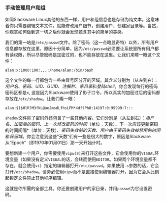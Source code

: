 ### 手动管理用户和组

如同Slackware Linux其他的东西一样，用户和组信息也是存储为纯文本。这意味着你只需要编辑文本文件，就能修改用户细节，创建用户，创建家目录等。当然，你观赏如何做到这一切之后你就会发现蕴含其中的简单的美感。

我们的第一站是`/etc/passwd`文件。除了密码（这一点略显奇特）以外，所有用户信息都存放在这里。原因十分简单，因为`/etc/passwd`必须要让系统里所有用户都有读权限，所以尽管密码是加密过的，也不能存放在这里。让我们来瞟一眼这个文件：

```
alan:x:1000:100:,,,:/home/alan:/bin/bash
```

这个文件的每一行都包含一些由冒号区分开的区域。其含义分别为（从左到右）：*用户名*、*密码*、*UID*、*GUID*、*注解栏*、*家目录*和*登陆shell*。你会发现每行的密码密码区都是`x`, 这是因为Slackware使用了影子口令，所以真实的加密过后的密码都存放在`/etc/shadow`。让我们看一眼：

```
alan:$1$HlR?M3fkL@oeJmsdLfhsLFM*4dflPh8:14197:0:99999:7:::
```

`shadow`文件除了密码外还包含了一些其他内容。它们分别是（从左到右）：*用户名*、*加密后的密码*、*上一次修改密码的时间*（单位：天数）、下一次应该更新密码的时间间隔*（单位：天数）、*密码失效前的天数*、*用户由于密码失效被禁用的时间*和*保留域*。你会注意到这些“天数”们有一些是很大的数字，原因是Slackware从“Epoch”（即1970年01月01日）那一天开始计时。

要想新建一个用户，你需要使用`vipw(8)`来打开这些文件，它会使用你的`VISUAL`环境变量（如果没有定义`VISUAL`的话，会转而使用`EDITOR`。如果两个环境变量都不存在，就会使用`vi`）指定的编辑器打开`/etc/passwd`。如果使用`-s`参数的话，它会打开`/etc/shadow`。请务必使用`vipw`而不是直接使用编辑器打开，因为它会从此刻起锁定文件禁止其他程序编辑。

这就是你所需的全部工具。你还要创建用户的家目录，并用`passwd`为它设置密码。

